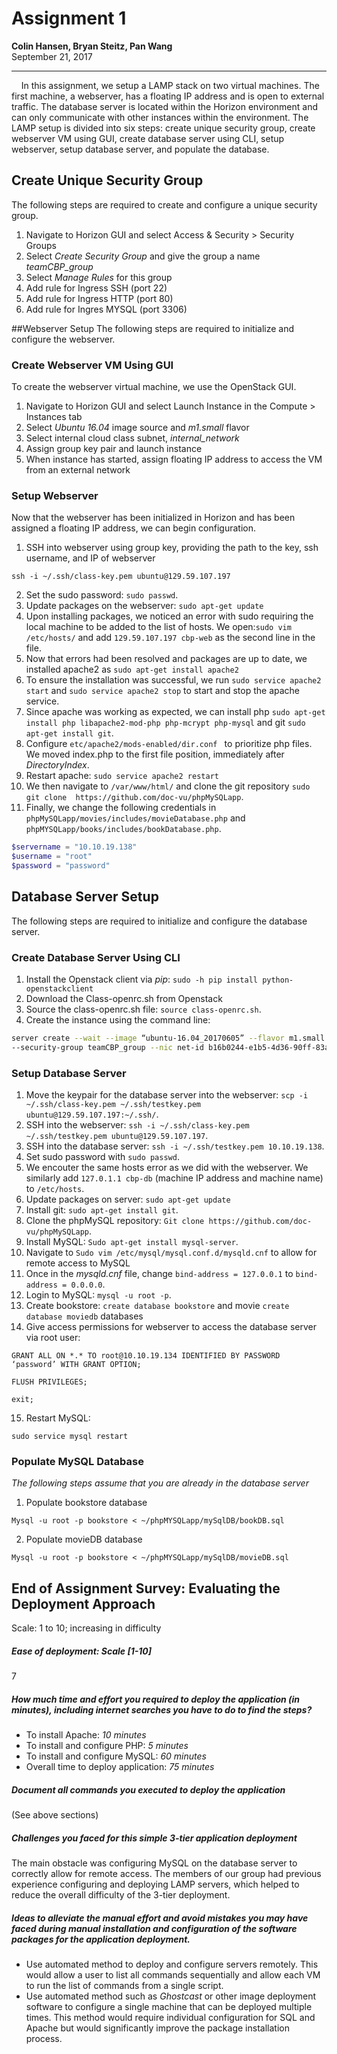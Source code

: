 # Assignment 1  
**Colin Hansen, Bryan Steitz, Pan Wang**  
September 21, 2017

---

&nbsp;&nbsp;&nbsp;&nbsp;In this assignment, we setup a LAMP stack on two virtual machines. The first machine, a webserver, has a floating IP address and is open to external traffic. The database server is located within the Horizon environment and can only communicate with other instances within the environment. The LAMP setup is divided into six steps: create unique security group, create webserver VM using GUI, create database server using CLI, setup webserver, setup database server, and populate the database.

## Create Unique Security Group 
The following steps are required to create and configure a unique security group.

1. Navigate to Horizon GUI and select Access & Security > Security Groups
2. Select *Create Security Group* and give the group a name *teamCBP_group*
3. Select *Manage Rules* for this group
4. Add rule for Ingress SSH (port 22)
5. Add rule for Ingress HTTP (port 80)
6. Add rule for Ingres MYSQL (port 3306)



##Webserver Setup
The following steps are required to initialize and configure the webserver.

### Create Webserver VM Using GUI
To create the webserver virtual machine, we use the OpenStack GUI.

1. Navigate to Horizon GUI and select Launch Instance in the Compute > Instances tab
2. Select *Ubuntu 16.04* image source and *m1.small* flavor
3. Select internal cloud class subnet, *internal_network*
4. Assign group key pair and launch instance
5. When instance has started, assign floating IP address to access the VM from an external network

### Setup Webserver
Now that the webserver has been initialized in Horizon and has been assigned a floating IP address, we can begin configuration.

1. SSH into webserver using group key, providing the path to the key, ssh username, and IP of webserver
```
ssh -i ~/.ssh/class-key.pem ubuntu@129.59.107.197
```

2. Set the sudo password: `sudo passwd`.
3. Update packages on the webserver: `sudo apt-get update`
4. Upon installing packages, we noticed an error with sudo requiring the local machine to be added to the list of hosts. We open:`sudo vim /etc/hosts/` and add `129.59.107.197 cbp-web` as the second line in the file.
5. Now that errors had been resolved and packages are up to date, we installed apache2 as `sudo apt-get install apache2`
6. To ensure the installation was successful, we run `sudo service apache2 start` and `sudo service apache2 stop` to start and stop the apache service.
7. Since apache was working as expected, we can install php
`sudo apt-get install php libapache2-mod-php php-mcrypt php-mysql` and git `sudo apt-get install git`.
8. Configure `etc/apache2/mods-enabled/dir.conf ` to prioritize php files. We moved index.php to the first file position, immediately after *DirectoryIndex*.
9. Restart apache: `sudo service apache2 restart`
10. We then navigate to `/var/www/html/` and clone the git repository `sudo git clone  https://github.com/doc-vu/phpMySQLapp`.
11. Finally, we change the following credentials in `phpMySQLapp/movies/includes/movieDatabase.php` and `phpMYSQLapp/books/includes/bookDatabase.php`.

```php
$servername = "10.10.19.138"
$username = "root"
$password = "password"
```



## Database Server Setup
The following steps are required to initialize and configure the database server.

### Create Database Server Using CLI
1. Install the Openstack client via *pip*: `sudo -h pip install python-openstackclient`
2. Download the Class-openrc.sh from Openstack
3. Source the class-openrc.sh file: `source class-openrc.sh`.
4. Create the instance using the command line:

```bash
server create --wait --image “ubuntu-16.04_20170605” --flavor m1.small --key-name testkey  
--security-group teamCBP_group --nic net-id b16b0244-e1b5-4d36-90ff-83a0d87d8682 CBP_dp
```

### Setup Database Server
1. Move the keypair for the database server into the webserver: `scp -i ~/.ssh/class-key.pem ~/.ssh/testkey.pem ubuntu@129.59.107.197:~/.ssh/`.
2. SSH into the webserver: `ssh -i ~/.ssh/class-key.pem ~/.ssh/testkey.pem ubuntu@129.59.107.197`.
3. SSH into the database server: `ssh -i ~/.ssh/testkey.pem 10.10.19.138`.
4. Set sudo password with `sudo passwd`.
5. We encouter the same hosts error as we did with the webserver. We similarly add `127.0.1.1 cbp-db` (machine IP address and machine name) to `/etc/hosts`.
6. Update packages on server: `sudo apt-get update`
7. Install git: `sudo apt-get install git`.
8. Clone the phpMySQL repository: `Git clone https://github.com/doc-vu/phpMySQLapp`.
9. Install MySQL: `Sudo apt-get install mysql-server`.
10. Navigate to `Sudo vim /etc/mysql/mysql.conf.d/mysqld.cnf` to allow for remote access to MySQL
11. Once in the *mysqld.cnf* file, change `bind-address = 127.0.0.1` to `bind-address = 0.0.0.0`.
12. Login to MySQL: `mysql -u root -p`.
13. Create bookstore: `create database bookstore` and movie `create database moviedb` databases
14. Give access permissions for webserver to access the database server via root user:
```
GRANT ALL ON *.* TO root@10.10.19.134 IDENTIFIED BY PASSWORD ‘password’ WITH GRANT OPTION;
```
```
FLUSH PRIVILEGES;
```	
```
exit;
```
15. Restart MySQL:
```
sudo service mysql restart
```



### Populate MySQL Database
*The following steps assume that you are already in the database server*

1. Populate bookstore database
```
Mysql -u root -p bookstore < ~/phpMYSQLapp/mySqlDB/bookDB.sql
```
2. Populate movieDB database
```
Mysql -u root -p bookstore < ~/phpMYSQLapp/mySqlDB/movieDB.sql
```

## End of Assignment Survey: Evaluating the Deployment Approach
Scale: 1 to 10; increasing in difficulty  

##### Ease of deployment: Scale [1-10]  
7

##### How much time and effort you required to deploy the application (in minutes), including internet searches you have to do to find the steps?  
*  	To install Apache: *10 minutes*
*   To install and configure PHP: *5 minutes*
*   To install and configure MySQL: *60 minutes*
*   Overall time to deploy application: *75 minutes*

##### Document all commands you executed to deploy the application
(See above sections)


##### Challenges you faced for this simple 3-tier application deployment 
The main obstacle was configuring MySQL on the database server to correctly allow for remote access. The members of our group had previous experience configuring and deploying LAMP servers, which helped to reduce the overall difficulty of the 3-tier deployment.##### Ideas to alleviate the manual effort and avoid mistakes you may have faced during manual installation and configuration of the software packages for the application deployment.* Use automated method to deploy and configure servers remotely. This would allow a user to list all commands sequentially and allow each VM to run the list of commands from a single script.
* Use automated method such as *Ghostcast* or other image deployment software to configure a single machine that can be deployed multiple times. This method would require individual configuration for SQL and Apache but would significantly improve the package installation process.
